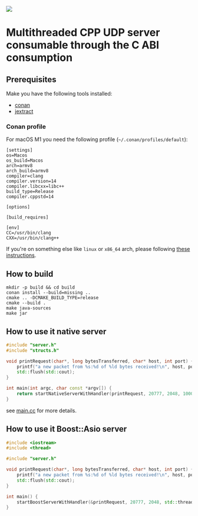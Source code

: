 [![](https://jitpack.io/v/denismakogon/judy.svg)](https://jitpack.io/#denismakogon/judy)

# Multithreaded CPP UDP server consumable through the C ABI consumption

## Prerequisites

Make you have the following tools installed:
- [conan](https://conan.io/)
- [jextract](https://jdk.java.net/jextract/)

### Conan profile

For macOS M1 you need the following profile (`~/.conan/profiles/default`):
```text
[settings]
os=Macos
os_build=Macos
arch=armv8
arch_build=armv8
compiler=clang
compiler.version=14
compiler.libcxx=libc++
build_type=Release
compiler.cppstd=14

[options]

[build_requires]

[env]
CC=/usr/bin/clang
CXX=/usr/bin/clang++
```

If you're on something else like `linux` or `x86_64` arch, please following [these instructions](https://docs.conan.io/en/latest/reference/profiles.html).


## How to build

```shell
mkdir -p build && cd build
conan install --build=missing ..
cmake .. -DCMAKE_BUILD_TYPE=release
cmake --build .
make java-sources
make jar
```

## How to use it native server

```cpp
#include "server.h"
#include "structs.h"

void printRequest(char*, long bytesTransferred, char* host, int port) {
    printf("a new packet from %s:%d of %ld bytes received!\n", host, port, bytesTransferred);
    std::flush(std::cout);
}

int main(int argc, char const *argv[]) {
    return startNativeServerWithHandler(printRequest, 20777, 2048, 1000);
}
```

see [main.cc](src/main.cc) for more details.


## How to use it Boost::Asio server

```cpp
#include <iostream>
#include <thread>

#include "server.h"

void printRequest(char*, long bytesTransferred, char* host, int port) {
    printf("a new packet from %s:%d of %ld bytes received!\n", host, port, bytesTransferred);
    std::flush(std::cout);
}

int main() {
    startBoostServerWithHandler(&printRequest, 20777, 2048, std::thread::hardware_concurrency());
}
```
